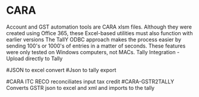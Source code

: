 # CARA
Account and GST automation tools are CARA xlsm files. Although they were created using Office 365, these Excel-based utilities must also function with earlier versions
The TallY ODBC approach makes the process easier by sending 100's or 1000's of entries in a matter of seconds.
These features were only tested on Windows computers, not MACs.
Tally Integration - Upload directly to Tally

#JSON to excel convert
#Json to tally export

#CARA ITC RECO
reconciliates input tax credit
#CARA-GSTR2TALLY
Converts GSTR json to excel and xml and imports to the tally